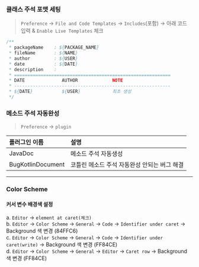 ### 클래스 주석 포맷 세팅
> `Preference` &rarr; `File and Code Templates` &rarr; `Includes`(포함) &rarr; 아래 코드 입력 & `Enable Live Templates` 체크  
```java
/**
 * packageName    : ${PACKAGE_NAME}
 * fileName       : ${NAME}
 * author         : ${USER}
 * date           : ${DATE}
 * description    :
 * ===========================================================
 * DATE              AUTHOR             NOTE
 * -----------------------------------------------------------
 * ${DATE}           ${USER}            최초 생성
 */
```  

### 메소드 주석 자동완성 
> `Preference` &rarr; `plugin`  

| 플러그인 이름 | 설명 |
|:--|:--|
| JavaDoc | 메소드 주석 자동생성  
| BugKotlinDocument | 코틀린 메소드 주석 자동완성 안되는 버그 해결


---

### Color Scheme
#### 커서 변수 배경색 설정
a. `Editor` &rarr; `element at caret(체크)`  
b. `Editor` &rarr; `Color Scheme` &rarr; `General` &rarr; `Code` &rarr; `Identifier under caret` &rarr; Background 색 변경 (84FFC6)  
c. `Editor` &rarr; `Color Scheme` &rarr; `General` &rarr; `Code` &rarr; `Identifier under caret(write)` &rarr; Background 색 변경 (FF84CE)  
d. `Editor` &rarr; `Color Scheme` &rarr; `General` &rarr; `Editor` &rarr; `Caret row` &rarr; Background 색 변경 (FF84CE)  
